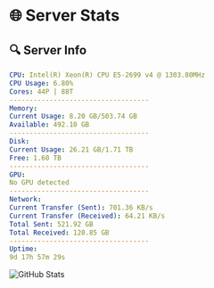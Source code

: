 # 🌐 Server Stats
## 🔍 Server Info
```yaml
CPU: Intel(R) Xeon(R) CPU E5-2699 v4 @ 1303.80MHz
CPU Usage: 6.80%
Cores: 44P | 88T
-----------------------------------
Memory:
Current Usage: 8.20 GB/503.74 GB
Available: 492.10 GB
-----------------------------------
Disk:
Current Usage: 26.21 GB/1.71 TB
Free: 1.60 TB
-----------------------------------
GPU:
No GPU detected
-----------------------------------
Network:
Current Transfer (Sent): 701.36 KB/s
Current Transfer (Received): 64.21 KB/s
Total Sent: 521.92 GB
Total Received: 120.85 GB
-----------------------------------
Uptime:
9d 17h 57m 29s
```
![GitHub Stats](https://img.shields.io/badge/Updated-2025-04-29_11:06:17-blue)